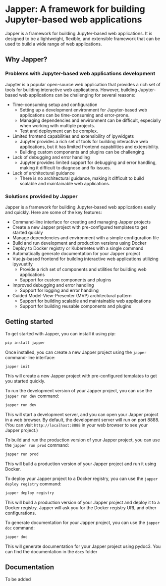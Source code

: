 # Japper: A framework for building Jupyter-based web applications

Japper is a framework for building Jupyter-based web applications. It is designed to be a lightweight, flexible, and
extensible framework that can be used to build a wide range of web applications.

## Why Japper?

### Problems with Jupyter-based web applications development

Jupyter is a popular open-source web application that provides a rich set of tools for building interactive web
applications. However, building Jupyter-based web applications can be challenging for several reasons:

- Time-consuming setup and configuration
    - Setting up a development environment for Jupyter-based web applications can be time-consuming and error-prone.
    - Managing dependencies and environment can be difficult, especially when working with multiple projects.
    - Test and deployment can be complex.
- Limited frontend capabilities and extensibility of ipywidgets
    - Jupyter provides a rich set of tools for building interactive web applications, but it has limited frontend
      capabilities and extensibility.
    - Building custom components and plugins can be challenging.
- Lack of debugging and error handling
    - Jupyter provides limited support for debugging and error handling, making it difficult to diagnose and fix issues.
- Lack of architectural guidance
    - There is no architectural guidance, making it difficult to build scalable and maintainable web applications.

### Solutions provided by Japper

Japper is a framework for building Jupyter-based web applications easily and quickly. Here are some of the key features:

- Command-line interface for creating and managing Japper projects
- Create a new Japper project with pre-configured templates to get started quickly
- Manage dependencies and environment with a simple configuration file
- Build and run development and production versions using Docker
- Deploy to Docker registry or Kubernetes with a single command
- Automatically generate documentation for your Japper project
- Vue.js-based frontend for building interactive web applications utilizing ipyvuetify
    - Provide a rich set of components and utilities for building web applications
    - Support for custom components and plugins
- Improved debugging and error handling
    - Support for logging and error handling
- Guided Model-View-Presenter (MVP) architectural pattern
    - Support for building scalable and maintainable web applications
    - Support for building reusable components and plugins

## Getting started

To get started with Japper, you can install it using pip:

```bash
pip install japper
```

Once installed, you can create a new Japper project using the `japper` command-line interface:

```bash
japper init
```

This will create a new Japper project with pre-configured templates to get you started quickly.

To run the development version of your Japper project, you can use the `japper run dev` command:

```bash
japper run dev
```

This will start a development server, and you can open your Japper project in a web browser. By default, the development
server will run on port 8888. (You can visit `http://localhost:8888` in your web browser to see your Japper project.)

To build and run the production version of your Japper project, you can use the `japper run prod` command:

```bash
japper run prod
```

This will build a production version of your Japper project and run it using Docker.

To deploy your Japper project to a Docker registry, you can use the `japper deploy registry` command:

```bash
japper deploy registry
```

This will build a production version of your Japper project and deploy it to a Docker registry. Japper will ask you for
the Docker registry URL and other configurations.

To generate documentation for your Japper project, you can use the `japper doc` command:

```bash
japper doc
```

This will generate documentation for your Japper project using pydoc3. You can find the documentation in the `docs`
folder

## Documentation

To be added

